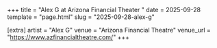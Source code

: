 +++
title = "Alex G at Arizona Financial Theater "
date = 2025-09-28
template = "page.html"
slug = "2025-09-28-alex-g"

[extra]
artist = "Alex G"
venue = "Arizona Financial Theatre"
venue_url = "https://www.azfinancialtheatre.com/"
+++
